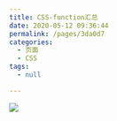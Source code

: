 ```yaml
---
title: CSS-function汇总
date: 2020-05-12 09:36:44
permalink: /pages/3da0d7
categories: 
  - 页面
  - CSS
tags: 
  - null

---
```

![](https://cdn.jsdelivr.net/gh/xugaoyi/image_store/blog/20200512161232.jpg)